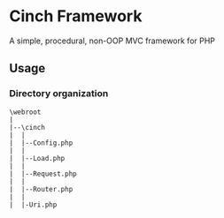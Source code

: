 # Cinch Framework

A simple, procedural, non-OOP MVC framework for PHP

## Usage

### Directory organization

    \webroot
    |
    |--\cinch
    |  |
    |  |--Config.php
    |  |
    |  |--Load.php
    |  |
    |  |--Request.php
    |  |
    |  |--Router.php
    |  |
    |  |-Uri.php